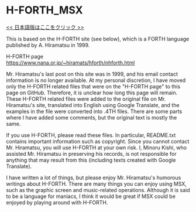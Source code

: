 # H-FORTH_MSX  
  
[<< 日本語版はここをクリック >>](README.md)  
  
  
This is based on the H-FORTH site (see below), which is a FORTH language published by A. Hiramatsu in 1999.  
  
   H-FORTH page  
   https://www.nana.or.jp/~hiramats/hforth/nhforth.html  
  
Mr. Hiramatsu's last post on this site was in 1999, and his email contact information is no longer available. At my personal discretion, I have moved only the H-FORTH related files that were on the "H-FORTH page" to this page on GitHub. Therefore, it is unclear how long this page will remain. These H-FORTH related files were added to the original file on Mr. Hiramatsu's site, translated into English using Google Translate, and the examples in the file were converted into .4TH files. There are some parts where I have added some comments, but the original text is mostly the same.  
  
If you use H-FORTH, please read these files. In particular, README.txt contains important information such as copyright. Since you cannot contact Mr. Hiramatsu, you will use H-FORTH at your own risk. I, Minoru Kishi, who assisted Mr. Hiramatsu in preserving his records, is not responsible for anything that may result from this (including texts created with Google Translate).  
  
  
  
I have written a lot of things, but please enjoy Mr. Hiramatsu's humorous writings about H-FORTH. There are many things you can enjoy using MSX, such as the graphic screen and music-related operations. Although it is said to be a language for maniacs, I think it would be great if MSX could be enjoyed by playing around with H-FORTH.  
